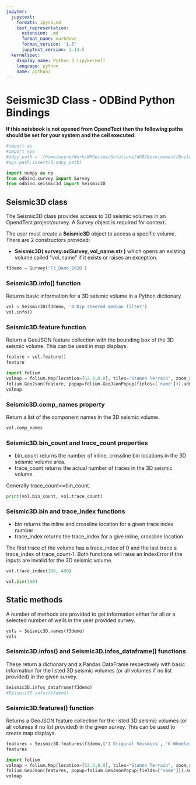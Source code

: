 ```yaml
---
jupyter:
  jupytext:
    formats: ipynb,md
    text_representation:
      extension: .md
      format_name: markdown
      format_version: '1.3'
      jupytext_version: 1.14.5
  kernelspec:
    display_name: Python 3 (ipykernel)
    language: python
    name: python3
---
```


# Seismic3D Class - ODBind Python Bindings


**If this notebook is not opened from OpendTect then the following paths should be set for your system and the cell executed.**

```python
#import os
#import sys
#odpy_path = '/home/wayne/Work/WMSeismicSolutions/dGB/Development/Build/bin/od7.0/bin/python'
#sys.path.insert(0,odpy_path)
```

```python
import numpy as np
from odbind.survey import Survey
from odbind.seismic3d import Seismic3D
```

## Seismic3D class

The Seismic3D class provides access to 3D seismic volumes in an OpendTect project/survey. A Survey object is required for context.

The user must create a **Seismic3D** object to access a specific volume. There are 2 constructors provided:
-   **Seismic3D( survey:odSurvey, vol_name:str )** which opens an existing volume called "vol_name" if it exists or raises an exception.


```python
f3demo = Survey('F3_Demo_2020')
```

### Seismic3D.info() function
Returns basic information for a 3D seismic volume in a Python dictionary

```python
vol = Seismic3D(f3demo, '4 Dip steered median filter')
vol.info()
```

### Seismic3D.feature function
Return a GeoJSON feature collection with the bounding box of the 3D seismic volume. This can be used in map displays.

```python
feature = vol.feature()
feature
```

```python
import folium
volmap = folium.Map(location=[52.3,8.0], tiles="Stamen Terrain", zoom_start = 6, min_lat=-90, max_lat=90, min_lon=-180, max_lon=180, max_bounds=True, maxBoundsViscosity=1)
folium.GeoJson(feature, popup=folium.GeoJsonPopup(fields=['name'])).add_to(volmap)
volmap
```

### Seismic3D.comp_names property
Return a list of the component names in the 3D seismic volume.

```python
vol.comp_names
```

### Seismic3D.bin_count and trace_count properties
- bin_count returns the number of inline, crossline bin locations in the 3D seismic volume area.
- trace_count returns the actual number of traces in the 3D seismic volume.

Generally trace_count<=bin_count.

```python
print(vol.bin_count, vol.trace_count)
```

### Seismic3D.bin and trace_index functions
- bin returns the inline and crossline location for a given trace index number
- trace_index returns the trace_index for a give inline, crossline location

The first trace of the volume has a trace_index of 0 and the last trace a trace_index of trace_count-1.
Both functions will raise an IndexError if the inputs are invalid for the 3D seismic volume.

```python
vol.trace_index(100, 400)
```

```python
vol.bin(100)
```

## Static methods
A number of methods are provided to get information either for all or a selected number of wells in the user provided survey.

```python
vols = Seismic3D.names(f3demo)
vols
```

### Seismic3D.infos() and Seismic3D.infos_dataframe() functions
These return a dictionary and a Pandas DataFrame respectively with basic information for the listed 3D seismic volumes (or all volumes if no list provided) in the given survey.

```python
Seismic3D.infos_dataframe(f3demo)
#Seismic3D.infos(f3demo)
```

### Seismic3D.features() function

Returns a GeoJSON feature collection for the listed 3D seismic volumes (or all volumes if no list provided) in the given survey. This can be used to create map displays.

```python
features = Seismic3D.features(f3demo,['1 Original Seismics', '6 Wheeler-stratal-slicing'])
features
```

```python
import folium
volmap = folium.Map(location=[52.3,8.0], tiles="Stamen Terrain", zoom_start = 6, min_lat=-90, max_lat=90, min_lon=-180, max_lon=180, max_bounds=True, maxBoundsViscosity=1)
folium.GeoJson(features, popup=folium.GeoJsonPopup(fields=['name'])).add_to(volmap)
volmap
```

